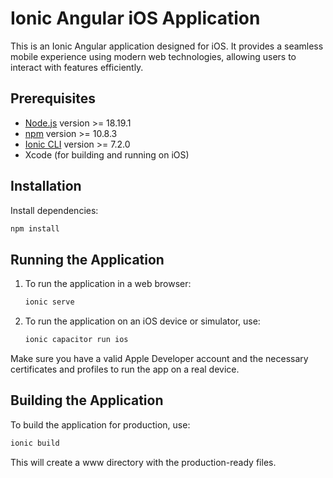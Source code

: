 # Ionic Angular iOS Application

This is an Ionic Angular application designed for iOS. It provides a seamless mobile experience using modern web technologies, allowing users to interact with features efficiently.

## Prerequisites

- [Node.js](https://nodejs.org/) version >= 18.19.1
- [npm](https://www.npmjs.com/) version >= 10.8.3
- [Ionic CLI](https://ionicframework.com/docs/cli) version >= 7.2.0
- Xcode (for building and running on iOS)

## Installation

Install dependencies:
```bash
npm install
```

## Running the Application

1. To run the application in a web browser:

   ```bash
   ionic serve
   ```

2. To run the application on an iOS device or simulator, use:

   ```bash
   ionic capacitor run ios
   ```

  Make sure you have a valid Apple Developer account and the necessary certificates and profiles to run the app on a real device.

## Building the Application

To build the application for production, use:

```bash
ionic build
```

This will create a www directory with the production-ready files.

